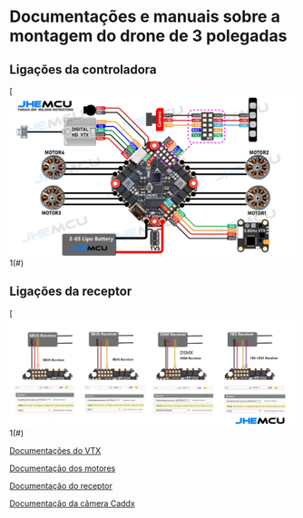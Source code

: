 # Documentações e manuais sobre a montagem do drone de 3 polegadas

## Ligações da controladora
[![](ghf405aio-icm.jpg)1(#)

## Ligações da receptor
[![](ghf405aio-icm_receiver.jpg)1(#)


[Documentações do VTX](https://github.com/edilsoncorrea/drone3inch/blob/main/vtx/README.md)

[Documentação dos motores](https://github.com/edilsoncorrea/drone3inch/blob/main/motor/README.md)

[Documentação do receptor](https://github.com/edilsoncorrea/drone3inch/blob/main/receptor/README.md)

[Documentação da câmera Caddx](https://github.com/edilsoncorrea/drone3inch/blob/main/camera/README.md)
